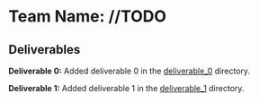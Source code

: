 # Team Name: //TODO

## Deliverables
**Deliverable 0:** Added deliverable 0 in the [deliverable_0](./deliverables/deliverable_0) directory.

**Deliverable 1:** Added deliverable 1 in the [deliverable_1](./deliverables/deliverable_1) directory.
